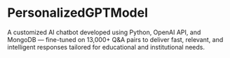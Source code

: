 # PersonalizedGPTModel
A customized AI chatbot developed using Python, OpenAI API, and MongoDB — fine-tuned on 13,000+ Q&amp;A pairs to deliver fast, relevant, and intelligent responses tailored for educational and institutional needs.
